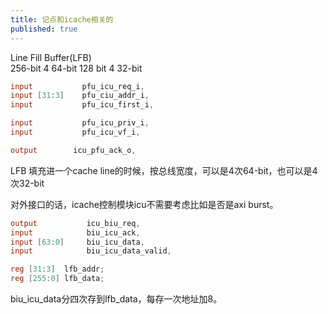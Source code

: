 ```yaml
---
title: 记点和icache相关的
published: true
---
```



Line Fill Buffer(LFB)  
256-bit    4 64-bit
128 bit    4 32-bit

`````verilog
input           pfu_icu_req_i,
input [31:3]    pfu_ciu_addr_i,
input           pfu_icu_first_i,

input           pfu_icu_priv_i,
input           pfu_icu_vf_i,

output        icu_pfu_ack_o,
`````

LFB 填充进一个cache line的时候，按总线宽度，可以是4次64-bit，也可以是4次32-bit

对外接口的话，icache控制模块icu不需要考虑比如是否是axi burst。

`````verilog
output           icu_biu_req,
input            biu_icu_ack,
input [63:0]     biu_icu_data,
input            biu_icu_data_valid,

reg [31:3]  lfb_addr;
reg [255:0] lfb_data;


`````
biu_icu_data分四次存到lfb_data，每存一次地址加8。
